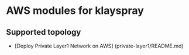 # AWS modules for klayspray

## Supported topology
- [Deploy Private Layer1 Network on AWS] (private-layer1/README.md)
